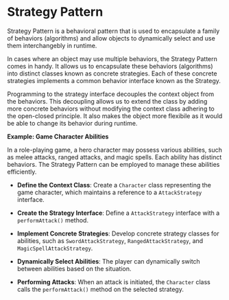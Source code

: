 # Strategy Pattern

Strategy Pattern is a behavioral pattern that is used to encapsulate a family of behaviors (algorithms) and allow objects to dynamically select and use them interchangebly in runtime.

In cases where an object may use multiple behaviors, the Strategy Pattern comes in handy. It allows us to encapsulate these behaviors (algorithms) into distinct classes known as concrete strategies.
Each of these concrete strategies implements a common behavior interface known as the Strategy.

Programming to the strategy interface decouples the context object from the behaviors.
This decoupling allows us to extend the class by adding more concrete behaviors without modifying the context class adhering to the open-closed principle.
It also makes the object more flexibile as it would be able to change its behavior during runtime.

**Example: Game Character Abilities**

In a role-playing game, a hero character may possess various abilities, such as melee attacks, ranged attacks, and magic spells. Each ability has distinct behaviors. The Strategy Pattern can be employed to manage these abilities efficiently.

- **Define the Context Class**: Create a `Character` class representing the game character, which maintains a reference to a `AttackStrategy` interface.

- **Create the Strategy Interface**: Define a `AttackStrategy` interface with a `performAttack()` method.

- **Implement Concrete Strategies**: Develop concrete strategy classes for abilities, such as `SwordAttackStrategy`, `RangedAttackStrategy`, and `MagicSpellAttackStrategy`.

- **Dynamically Select Abilities**: The player can dynamically switch between abilities based on the situation.

- **Performing Attacks**: When an attack is initiated, the `Character` class calls the `performAttack()` method on the selected strategy.
